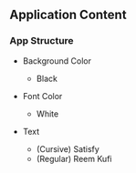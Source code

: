 ## Application Content

### App Structure
 * Background Color
    * Black

 * Font Color
    * White

 * Text
    * (Cursive) Satisfy
    * (Regular) Reem Kufi